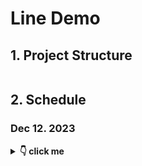 # Line Demo

## 1. Project Structure

```
```



## 2. Schedule

### Dec 12. 2023

<details> <summary> <b>👇 click me </b></summary>

#### 1.1 整理聊天记录

每个人整理两个2个助理的聊天记录

格式:

```python
AI: 内容
User: 聊天内容
# 去除图片和聊天表情的符号，纯文本
```

每一天的聊天内容空行分隔开

如果可行的话可以写一个脚本处理更好

#### 1.2 Prompt测试

访问 http://13.56.166.103/ (注意不是https) 可以在线测试prompt,不过还有很多bug可能用起来比较麻烦

用法:

```python
# 左下角API Setting选择模型并输入你的OpenAI Key，调节temperature
# 目前GPT-3.5-turbo有bug，选择别的模型就行

# 输入Character Name和Character的设定并在左下角Create Character

# 如果遇到bug，F12开发者工具->Application->Local Storage->Clear Local Storage->重新访问上面链接
# 目前删除Character时可能会遇到bug，后面我会修一下
```

Example:

![image-20231212194215964](./images/website1.png)

![image-20231212194300555](./images/website2.png)

建议把这本书第2-3章快速过一遍，更好的写prompt

https://weread.qq.com/book-detail?type=1&senderVid=6727677&v=4cc32520813ab8230g015373

#### 1.3 开发日志

请根据 [日志模版](./Development/template.md) 在`Development`文件夹下创建日志文件夹

Example

```
├── Development
│   ├── Template.md
│   ├── Jeffrey You.md
│   ├── xxx.md
│   ├── xxx.md
```





</details>  





